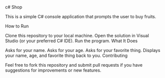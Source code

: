 c# Shop

This is a simple C# console application that prompts the user to buy fruits.

How to Run

Clone this repository to your local machine.
Open the solution in Visual Studio (or your preferred C# IDE).
Run the program.
What It Does

Asks for your name.
Asks for your age.
Asks for your favorite thing.
Displays your name, age, and favorite thing back to you.
Contributing

Feel free to fork this repository and submit pull requests if you have suggestions for improvements or new features.

